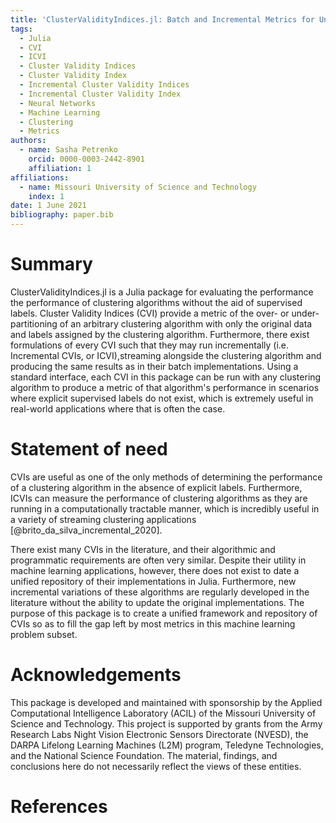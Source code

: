 ```yaml
---
title: 'ClusterValidityIndices.jl: Batch and Incremental Metrics for Unsupervised Learning'
tags:
  - Julia
  - CVI
  - ICVI
  - Cluster Validity Indices
  - Cluster Validity Index
  - Incremental Cluster Validity Indices
  - Incremental Cluster Validity Index
  - Neural Networks
  - Machine Learning
  - Clustering
  - Metrics
authors:
  - name: Sasha Petrenko
    orcid: 0000-0003-2442-8901
    affiliation: 1
affiliations:
  - name: Missouri University of Science and Technology
    index: 1
date: 1 June 2021
bibliography: paper.bib
---
```


# Summary

ClusterValidityIndices.jl is a Julia package for evaluating the performance the performance of clustering algorithms without the aid of supervised labels.
Cluster Validity Indices (CVI) provide a metric of the over- or under-partitioning of an arbitrary clustering algorithm with only the original data and labels assigned by the clustering algorithm.
Furthermore, there exist formulations of every CVI such that they may run incrementally (i.e. Incremental CVIs, or ICVI),streaming alongside the clustering algorithm and producing the same results as in their batch implementations.
Using a standard interface, each CVI in this package can be run with any clustering algorithm to produce a metric of that algorithm's performance in scenarios where explicit supervised labels do not exist, which is extremely useful in real-world applications where that is often the case.

# Statement of need

CVIs are useful as one of the only methods of determining the performance of a clustering algorithm in the absence of explicit labels.
Furthermore, ICVIs can measure the performance of clustering algorithms as they are running in a computationally tractable manner, which is incredibly useful in a variety of streaming clustering applications [@brito_da_silva_incremental_2020].

There exist many CVIs in the literature, and their algorithmic and programmatic requirements are often very similar.
Despite their utility in machine learning applications, however, there does not exist to date a unified repository of their implementations in Julia.
Furthermore, new incremental variations of these algorithms are regularly developed in the literature without the ability to update the original implementations.
The purpose of this package is to create a unified framework and repository of CVIs so as to fill the gap left by most metrics in this machine learning problem subset.
# Acknowledgements

This package is developed and maintained with sponsorship by the Applied Computational Intelligence Laboratory (ACIL) of the Missouri University of Science and Technology.
This project is supported by grants from the Army Research Labs Night Vision Electronic Sensors Directorate (NVESD), the DARPA Lifelong Learning Machines (L2M) program, Teledyne Technologies, and the National Science Foundation.
The material, findings, and conclusions here do not necessarily reflect the views of these entities.

<!-- This package is developed and maintained by [Sasha Petrenko](https://github.com/AP6YC) with sponsorship by the [Applied Computational Intelligence Laboratory (ACIL)](https://acil.mst.edu/). This project is supported by grants from the [Night Vision Electronic Sensors Directorate](https://c5isr.ccdc.army.mil/inside_c5isr_center/nvesd/), the [DARPA Lifelong Learning Machines (L2M) program](https://www.darpa.mil/program/lifelong-learning-machines), [Teledyne Technologies](http://www.teledyne.com/), and the [National Science Foundation](https://www.nsf.gov/).
The material, findings, and conclusions here do not necessarily reflect the views of these entities. -->

# References